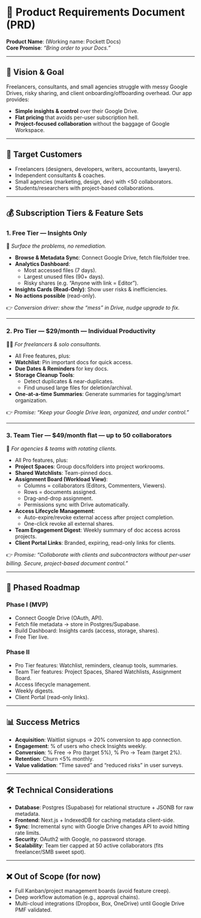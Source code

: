 # 📄 Product Requirements Document (PRD)  
**Product Name**: (Working name: Pockett Docs)  
**Core Promise**: *“Bring order to your Docs.”*  

---

## 🎯 Vision & Goal  
Freelancers, consultants, and small agencies struggle with messy Google Drives, risky sharing, and client onboarding/offboarding overhead. Our app provides:  
- **Simple insights & control** over their Google Drive.  
- **Flat pricing** that avoids per-user subscription hell.  
- **Project-focused collaboration** without the baggage of Google Workspace.  

---

## 👥 Target Customers  
- Freelancers (designers, developers, writers, accountants, lawyers).  
- Independent consultants & coaches.  
- Small agencies (marketing, design, dev) with <50 collaborators.  
- Students/researchers with project-based collaborations.  

---

## 💰 Subscription Tiers & Feature Sets  

### **1. Free Tier — Insights Only**  
🔎 *Surface the problems, no remediation.*  

- **Browse & Metadata Sync**: Connect Google Drive, fetch file/folder tree.  
- **Analytics Dashboard**:  
  - Most accessed files (7 days).  
  - Largest unused files (90+ days).  
  - Risky shares (e.g. “Anyone with link = Editor”).  
- **Insights Cards (Read-Only)**: Show user risks & inefficiencies.  
- **No actions possible** (read-only).  

👉 *Conversion driver: show the “mess” in Drive, nudge upgrade to fix.*  

---

### **2. Pro Tier — $29/month — Individual Productivity**  
🧑‍💻 *For freelancers & solo consultants.*  

- All Free features, plus:  
- **Watchlist**: Pin important docs for quick access.  
- **Due Dates & Reminders** for key docs.  
- **Storage Cleanup Tools**:  
  - Detect duplicates & near-duplicates.  
  - Find unused large files for deletion/archival.  
- **One-at-a-time Summaries**: Generate summaries for tagging/smart organization.  

👉 *Promise: “Keep your Google Drive lean, organized, and under control.”*  

---

### **3. Team Tier — $49/month flat — up to 50 collaborators**  
👥 *For agencies & teams with rotating clients.*  

- All Pro features, plus:  
- **Project Spaces**: Group docs/folders into project workrooms.  
- **Shared Watchlists**: Team-pinned docs.  
- **Assignment Board (Workload View)**:  
  - Columns = collaborators (Editors, Commenters, Viewers).  
  - Rows = documents assigned.  
  - Drag-and-drop assignment.  
  - Permissions sync with Drive automatically.  
- **Access Lifecycle Management**:  
  - Auto-expire/revoke external access after project completion.  
  - One-click revoke all external shares.  
- **Team Engagement Digest**: Weekly summary of doc access across projects.  
- **Client Portal Links**: Branded, expiring, read-only links for clients.  

👉 *Promise: “Collaborate with clients and subcontractors without per-user billing. Secure, project-based document control.”*  

---

## 🚀 Phased Roadmap  

### **Phase I (MVP)**  
- Connect Google Drive (OAuth, API).  
- Fetch file metadata → store in Postgres/Supabase.  
- Build Dashboard: Insights cards (access, storage, shares).  
- Free Tier live.  

### **Phase II**  
- Pro Tier features: Watchlist, reminders, cleanup tools, summaries.  
- Team Tier features: Project Spaces, Shared Watchlists, Assignment Board.  
- Access lifecycle management.  
- Weekly digests.  
- Client Portal (read-only links).  

---

## 📊 Success Metrics  
- **Acquisition**: Waitlist signups → 20% conversion to app connection.  
- **Engagement**: % of users who check Insights weekly.  
- **Conversion**: % Free → Pro (target 5%), % Pro → Team (target 2%).  
- **Retention**: Churn <5% monthly.  
- **Value validation**: “Time saved” and “reduced risks” in user surveys.  

---

## 🛠️ Technical Considerations  
- **Database**: Postgres (Supabase) for relational structure + JSONB for raw metadata.  
- **Frontend**: Next.js + IndexedDB for caching metadata client-side.  
- **Sync**: Incremental sync with Google Drive changes API to avoid hitting rate limits.  
- **Security**: OAuth2 with Google, no password storage.  
- **Scalability**: Team tier capped at 50 active collaborators (fits freelancer/SMB sweet spot).  

---

## ❌ Out of Scope (for now)  
- Full Kanban/project management boards (avoid feature creep).  
- Deep workflow automation (e.g., approval chains).  
- Multi-cloud integrations (Dropbox, Box, OneDrive) until Google Drive PMF validated.  